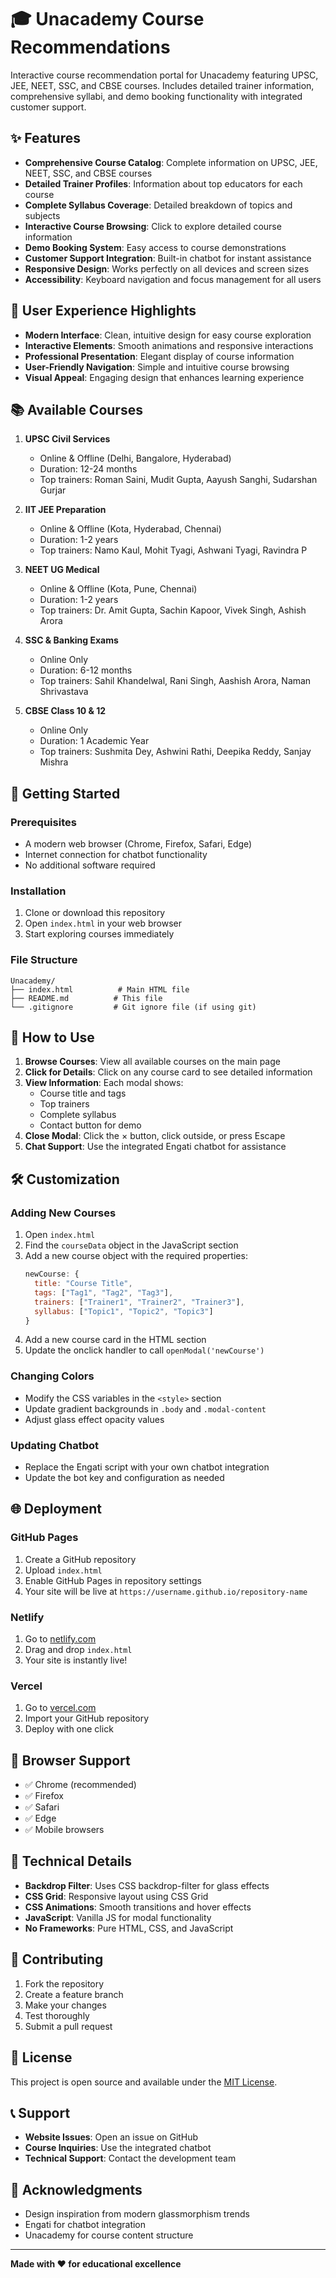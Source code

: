 # 🎓 Unacademy Course Recommendations

Interactive course recommendation portal for Unacademy featuring UPSC, JEE, NEET, SSC, and CBSE courses. Includes detailed trainer information, comprehensive syllabi, and demo booking functionality with integrated customer support.

## ✨ Features

- **Comprehensive Course Catalog**: Complete information on UPSC, JEE, NEET, SSC, and CBSE courses
- **Detailed Trainer Profiles**: Information about top educators for each course
- **Complete Syllabus Coverage**: Detailed breakdown of topics and subjects
- **Interactive Course Browsing**: Click to explore detailed course information
- **Demo Booking System**: Easy access to course demonstrations
- **Customer Support Integration**: Built-in chatbot for instant assistance
- **Responsive Design**: Works perfectly on all devices and screen sizes
- **Accessibility**: Keyboard navigation and focus management for all users

## 🎨 User Experience Highlights

- **Modern Interface**: Clean, intuitive design for easy course exploration
- **Interactive Elements**: Smooth animations and responsive interactions
- **Professional Presentation**: Elegant display of course information
- **User-Friendly Navigation**: Simple and intuitive course browsing
- **Visual Appeal**: Engaging design that enhances learning experience

## 📚 Available Courses

1. **UPSC Civil Services**
   - Online & Offline (Delhi, Bangalore, Hyderabad)
   - Duration: 12-24 months
   - Top trainers: Roman Saini, Mudit Gupta, Aayush Sanghi, Sudarshan Gurjar

2. **IIT JEE Preparation**
   - Online & Offline (Kota, Hyderabad, Chennai)
   - Duration: 1-2 years
   - Top trainers: Namo Kaul, Mohit Tyagi, Ashwani Tyagi, Ravindra P

3. **NEET UG Medical**
   - Online & Offline (Kota, Pune, Chennai)
   - Duration: 1-2 years
   - Top trainers: Dr. Amit Gupta, Sachin Kapoor, Vivek Singh, Ashish Arora

4. **SSC & Banking Exams**
   - Online Only
   - Duration: 6-12 months
   - Top trainers: Sahil Khandelwal, Rani Singh, Aashish Arora, Naman Shrivastava

5. **CBSE Class 10 & 12**
   - Online Only
   - Duration: 1 Academic Year
   - Top trainers: Sushmita Dey, Ashwini Rathi, Deepika Reddy, Sanjay Mishra

## 🚀 Getting Started

### Prerequisites
- A modern web browser (Chrome, Firefox, Safari, Edge)
- Internet connection for chatbot functionality
- No additional software required

### Installation
1. Clone or download this repository
2. Open `index.html` in your web browser
3. Start exploring courses immediately

### File Structure
```
Unacademy/
├── index.html          # Main HTML file
├── README.md          # This file
└── .gitignore         # Git ignore file (if using git)
```

## 🎯 How to Use

1. **Browse Courses**: View all available courses on the main page
2. **Click for Details**: Click on any course card to see detailed information
3. **View Information**: Each modal shows:
   - Course title and tags
   - Top trainers
   - Complete syllabus
   - Contact button for demo
4. **Close Modal**: Click the × button, click outside, or press Escape
5. **Chat Support**: Use the integrated Engati chatbot for assistance

## 🛠️ Customization

### Adding New Courses
1. Open `index.html`
2. Find the `courseData` object in the JavaScript section
3. Add a new course object with the required properties:
   ```javascript
   newCourse: {
     title: "Course Title",
     tags: ["Tag1", "Tag2", "Tag3"],
     trainers: ["Trainer1", "Trainer2", "Trainer3"],
     syllabus: ["Topic1", "Topic2", "Topic3"]
   }
   ```
4. Add a new course card in the HTML section
5. Update the onclick handler to call `openModal('newCourse')`

### Changing Colors
- Modify the CSS variables in the `<style>` section
- Update gradient backgrounds in `.body` and `.modal-content`
- Adjust glass effect opacity values

### Updating Chatbot
- Replace the Engati script with your own chatbot integration
- Update the bot key and configuration as needed

## 🌐 Deployment

### GitHub Pages
1. Create a GitHub repository
2. Upload `index.html`
3. Enable GitHub Pages in repository settings
4. Your site will be live at `https://username.github.io/repository-name`

### Netlify
1. Go to [netlify.com](https://netlify.com)
2. Drag and drop `index.html`
3. Your site is instantly live!

### Vercel
1. Go to [vercel.com](https://vercel.com)
2. Import your GitHub repository
3. Deploy with one click

## 📱 Browser Support

- ✅ Chrome (recommended)
- ✅ Firefox
- ✅ Safari
- ✅ Edge
- ✅ Mobile browsers

## 🔧 Technical Details

- **Backdrop Filter**: Uses CSS backdrop-filter for glass effects
- **CSS Grid**: Responsive layout using CSS Grid
- **CSS Animations**: Smooth transitions and hover effects
- **JavaScript**: Vanilla JS for modal functionality
- **No Frameworks**: Pure HTML, CSS, and JavaScript

## 🤝 Contributing

1. Fork the repository
2. Create a feature branch
3. Make your changes
4. Test thoroughly
5. Submit a pull request

## 📄 License

This project is open source and available under the [MIT License](LICENSE).

## 📞 Support

- **Website Issues**: Open an issue on GitHub
- **Course Inquiries**: Use the integrated chatbot
- **Technical Support**: Contact the development team

## 🎉 Acknowledgments

- Design inspiration from modern glassmorphism trends
- Engati for chatbot integration
- Unacademy for course content structure

---

**Made with ❤️ for educational excellence**
